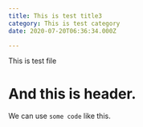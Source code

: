 ```yaml
---
title: This is test title3
category: This is test category
date: 2020-07-20T06:36:34.000Z

---
```


This is test file

# And this is header.

We can use `some code` like this.
